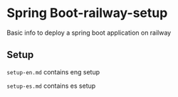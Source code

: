 # Spring Boot-railway-setup
Basic info to deploy a spring boot application on railway

## Setup

```setup-en.md``` contains eng setup

```setup-es.md``` contains es setup
